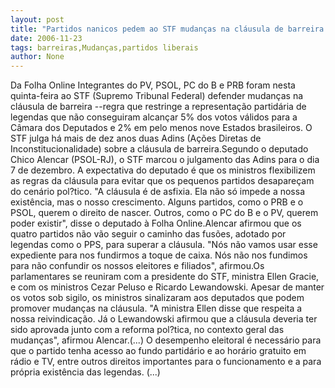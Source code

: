 ```yaml
---
layout: post
title: "Partidos nanicos pedem ao STF mudanças na cláusula de barreira "
date: 2006-11-23
tags: barreiras,Mudanças,partidos liberais
author: None
---
```


Da Folha Online
Integrantes do PV, PSOL, PC do B e PRB foram nesta quinta-feira ao STF (Supremo Tribunal Federal) defender mudanças na cláusula de barreira --regra que restringe a representação partidária de legendas que não conseguiram alcançar 5% dos votos válidos para a Câmara dos Deputados e 2% em pelo menos nove Estados brasileiros. O STF julga há mais de dez anos duas Adins (Ações Diretas de Inconstitucionalidade) sobre a cláusula de barreira.Segundo o deputado Chico Alencar (PSOL-RJ), o STF marcou o julgamento das Adins para o dia 7 de dezembro. A expectativa do deputado é que os ministros flexibilizem as regras da cláusula para evitar que os pequenos partidos desapareçam do cenário pol?tico. \"A cláusula é de asfixia. Ela não só impede a nossa existência, mas o nosso crescimento. Alguns partidos, como o PRB e o PSOL, querem o direito de nascer. Outros, como o PC do B e o PV, querem poder existir\", disse o deputado à Folha Online.Alencar afirmou que os quatro partidos não vão seguir o caminho das fusões, adotado por legendas como o PPS, para superar a cláusula. \"Nós não vamos usar esse expediente para nos fundirmos a toque de caixa. Nós não nos fundimos para não confundir os nossos eleitores e filiados\", afirmou.Os parlamentares se reuniram com a presidente do STF, ministra Ellen Gracie, e com os ministros Cezar Peluso e Ricardo Lewandowski. Apesar de manter os votos sob sigilo, os ministros sinalizaram aos deputados que podem promover mudanças na cláusula. \"A ministra Ellen disse que respeita a nossa reivindicação. Já o Lewandowski afirmou que a cláusula deveria ter sido aprovada junto com a reforma pol?tica, no contexto geral das mudanças\", afirmou Alencar.(...) O desempenho eleitoral é necessário para que o partido tenha acesso ao fundo partidário e ao horário gratuito em rádio e TV, entre outros direitos importantes para o funcionamento e a para própria existência das legendas. (...) 